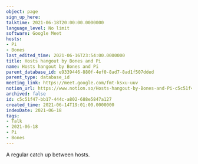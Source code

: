 ```yaml
---
object: page
sign_up_here: 
talktime: 2021-06-18T20:00:00.0000000
language_level: No limit
software: Google Meet
hosts:
- Pi
- Bones
last_edited_time: 2021-06-16T23:54:00.0000000
title: Hosts hangout by Bones and Pi
name: Hosts hangout by Bones and Pi
parent_database_id: e9339446-880f-4ef0-8ad7-8ad1f507dded
parent_type: database_id
meeting_link: https://meet.google.com/fmt-ksxu-uuv
notion_url: https://www.notion.so/Hosts-hangout-by-Bones-and-Pi-c5c51f47bb17444ca802688e5847a127
archived: false
id: c5c51f47-bb17-444c-a802-688e5847a127
created_time: 2021-06-14T19:01:00.0000000
indexDate: 2021-06-18
tags:
- Talk
- 2021-06-18
- Pi
- Bones
---
```


A regular catch up between hosts.


